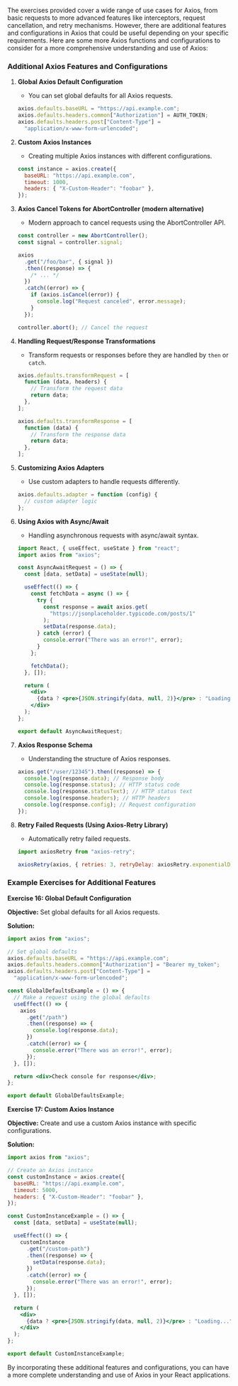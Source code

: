The exercises provided cover a wide range of use cases for Axios, from basic requests to more advanced features like interceptors, request cancellation, and retry mechanisms. However, there are additional features and configurations in Axios that could be useful depending on your specific requirements. Here are some more Axios functions and configurations to consider for a more comprehensive understanding and use of Axios:

### Additional Axios Features and Configurations

1. **Global Axios Default Configuration**

   - You can set global defaults for all Axios requests.

   ```jsx
   axios.defaults.baseURL = "https://api.example.com";
   axios.defaults.headers.common["Authorization"] = AUTH_TOKEN;
   axios.defaults.headers.post["Content-Type"] =
     "application/x-www-form-urlencoded";
   ```

2. **Custom Axios Instances**

   - Creating multiple Axios instances with different configurations.

   ```jsx
   const instance = axios.create({
     baseURL: "https://api.example.com",
     timeout: 1000,
     headers: { "X-Custom-Header": "foobar" },
   });
   ```

3. **Axios Cancel Tokens for AbortController (modern alternative)**

   - Modern approach to cancel requests using the AbortController API.

   ```jsx
   const controller = new AbortController();
   const signal = controller.signal;

   axios
     .get("/foo/bar", { signal })
     .then((response) => {
       /* ... */
     })
     .catch((error) => {
       if (axios.isCancel(error)) {
         console.log("Request canceled", error.message);
       }
     });

   controller.abort(); // Cancel the request
   ```

4. **Handling Request/Response Transformations**

   - Transform requests or responses before they are handled by `then` or `catch`.

   ```jsx
   axios.defaults.transformRequest = [
     function (data, headers) {
       // Transform the request data
       return data;
     },
   ];

   axios.defaults.transformResponse = [
     function (data) {
       // Transform the response data
       return data;
     },
   ];
   ```

5. **Customizing Axios Adapters**

   - Use custom adapters to handle requests differently.

   ```jsx
   axios.defaults.adapter = function (config) {
     // custom adapter logic
   };
   ```

6. **Using Axios with Async/Await**

   - Handling asynchronous requests with async/await syntax.

   ```jsx
   import React, { useEffect, useState } from "react";
   import axios from "axios";

   const AsyncAwaitRequest = () => {
     const [data, setData] = useState(null);

     useEffect(() => {
       const fetchData = async () => {
         try {
           const response = await axios.get(
             "https://jsonplaceholder.typicode.com/posts/1"
           );
           setData(response.data);
         } catch (error) {
           console.error("There was an error!", error);
         }
       };

       fetchData();
     }, []);

     return (
       <div>
         {data ? <pre>{JSON.stringify(data, null, 2)}</pre> : "Loading..."}
       </div>
     );
   };

   export default AsyncAwaitRequest;
   ```

7. **Axios Response Schema**

   - Understanding the structure of Axios responses.

   ```jsx
   axios.get("/user/12345").then((response) => {
     console.log(response.data); // Response body
     console.log(response.status); // HTTP status code
     console.log(response.statusText); // HTTP status text
     console.log(response.headers); // HTTP headers
     console.log(response.config); // Request configuration
   });
   ```

8. **Retry Failed Requests (Using Axios-Retry Library)**

   - Automatically retry failed requests.

   ```jsx
   import axiosRetry from "axios-retry";

   axiosRetry(axios, { retries: 3, retryDelay: axiosRetry.exponentialDelay });
   ```

### Example Exercises for Additional Features

**Exercise 16: Global Default Configuration**

**Objective:** Set global defaults for all Axios requests.

**Solution:**

```jsx
import axios from "axios";

// Set global defaults
axios.defaults.baseURL = "https://api.example.com";
axios.defaults.headers.common["Authorization"] = "Bearer my_token";
axios.defaults.headers.post["Content-Type"] =
  "application/x-www-form-urlencoded";

const GlobalDefaultsExample = () => {
  // Make a request using the global defaults
  useEffect(() => {
    axios
      .get("/path")
      .then((response) => {
        console.log(response.data);
      })
      .catch((error) => {
        console.error("There was an error!", error);
      });
  }, []);

  return <div>Check console for response</div>;
};

export default GlobalDefaultsExample;
```

**Exercise 17: Custom Axios Instance**

**Objective:** Create and use a custom Axios instance with specific configurations.

**Solution:**

```jsx
import axios from "axios";

// Create an Axios instance
const customInstance = axios.create({
  baseURL: "https://api.example.com",
  timeout: 5000,
  headers: { "X-Custom-Header": "foobar" },
});

const CustomInstanceExample = () => {
  const [data, setData] = useState(null);

  useEffect(() => {
    customInstance
      .get("/custom-path")
      .then((response) => {
        setData(response.data);
      })
      .catch((error) => {
        console.error("There was an error!", error);
      });
  }, []);

  return (
    <div>
      {data ? <pre>{JSON.stringify(data, null, 2)}</pre> : "Loading..."}
    </div>
  );
};

export default CustomInstanceExample;
```

By incorporating these additional features and configurations, you can have a more complete understanding and use of Axios in your React applications.
